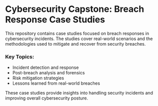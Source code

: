 # Cybersecurity Capstone: Breach Response Case Studies

This repository contains case studies focused on breach responses in cybersecurity incidents. The studies cover real-world scenarios and the methodologies used to mitigate and recover from security breaches.

### Key Topics:
- Incident detection and response
- Post-breach analysis and forensics
- Risk mitigation strategies
- Lessons learned from real-world breaches

These case studies provide insights into handling security incidents and improving overall cybersecurity posture.

